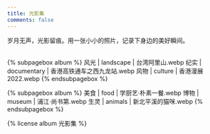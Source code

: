 ```yaml
---
title: 光影集
comments: false
---
```


<div class="text-center">岁月无声，光影留痕。用一张小小的照片，记录下身边的美好瞬间。</div>
<br/>

{% subpagebox album %}
风光 | landscape | 台湾阿里山.webp
纪实 | documentary | 香港高铁通车之西九龙站.webp
风物 | culture | 香港漫展2022.webp
{% endsubpagebox %}

{% subpagebox album %}
美食 | food | 学厨艺·朴素一餐.webp
博物 | museum | 浦江·尚书第.webp
生灵 | animals | 新北平溪的猫咪.webp
{% endsubpagebox %}

{% license album 光影集 %}